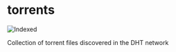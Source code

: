 torrents 
========
![Indexed](https://img.shields.io/badge/indexed-221425-blue)

Collection of torrent files discovered in the DHT network

